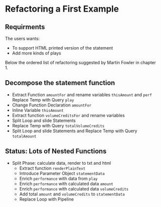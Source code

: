 # Refactoring a First Example

## Requirments

The users wants:
- To support HTML printed version of the statement
- Add more kinds of plays 

Below the ordered list of refactoring suggested by Martin Fowler in chapter 1.

## Decompose the statement function

- Extract Function `amountFor` and rename variables `thisAmount` and `perf`
Replace Temp with Query `play`
- Change Function Declaration `amountFor`
- Inline Variable `thisAmount`
- Extract function `volumeCreditsFor` and rename variables
- Split Loop and slide Statements
- Replace Temp with Query `totalVolumeCredits`
- Split Loop and slide Statements and Replace Temp with Query `totalAmount`

## Status: Lots of Nested Functions

- Split Phase: calculate data, render to txt and html
  - Extract function `renderPlainText`
  - Introduce Parameter Object `statementData`
  - Enrich `performance` with data from `play`
  - Enrich `performance` with calculated data `amount`
  - Enrich `performance` with calculated data `volumeCredits`
  - Add total `amount` and `volumeCredits` to `statementData`
  - Replace Loop with Pipeline

